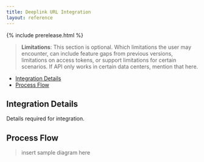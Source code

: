 ```yaml
---
title: Deeplink URL Integration
layout: reference
---
```


{% include prerelease.html %}

> **Limitations**: This section is optional. Which limitations the user may encounter, can include feature gaps from previous versions, limitations on access tokens, or support limitations for certain scenarios. If API only works in certain data centers, mention that here.

* [Integration Details](#integration-details)
* [Process Flow](#process-flow)

## <a name="integration-details"></a>Integration Details

Details required for integration.

## <a name="process-flow"></a>Process Flow

>insert sample diagram here

